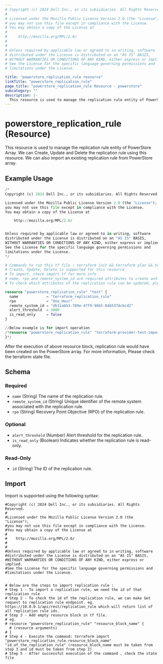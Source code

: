 ```yaml
---
# Copyright (c) 2024 Dell Inc., or its subsidiaries. All Rights Reserved.
# 
# Licensed under the Mozilla Public License Version 2.0 (the "License");
# you may not use this file except in compliance with the License.
# You may obtain a copy of the License at
# 
#     http://mozilla.org/MPL/2.0/
# 
# 
# Unless required by applicable law or agreed to in writing, software
# distributed under the License is distributed on an "AS IS" BASIS,
# WITHOUT WARRANTIES OR CONDITIONS OF ANY KIND, either express or implied.
# See the License for the specific language governing permissions and
# limitations under the License.

title: "powerstore_replication_rule resource"
linkTitle: "powerstore_replication_rule"
page_title: "powerstore_replication_rule Resource - powerstore"
subcategory: ""
description: |-
  This resource is used to manage the replication rule entity of PowerStore Array. We can Create, Update and Delete the replication rule using this resource. We can also import an existing replication rule from PowerStore array.
---
```


# powerstore_replication_rule (Resource)

This resource is used to manage the replication rule entity of PowerStore Array. We can Create, Update and Delete the replication rule using this resource. We can also import an existing replication rule from PowerStore array.

## Example Usage

```terraform
/*
Copyright (c) 2024 Dell Inc., or its subsidiaries. All Rights Reserved.

Licensed under the Mozilla Public License Version 2.0 (the "License");
you may not use this file except in compliance with the License.
You may obtain a copy of the License at

    http://mozilla.org/MPL/2.0/


Unless required by applicable law or agreed to in writing, software
distributed under the License is distributed on an "AS IS" BASIS,
WITHOUT WARRANTIES OR CONDITIONS OF ANY KIND, either express or implied.
See the License for the specific language governing permissions and
limitations under the License.
*/

# Commands to run this tf file : terraform init && terraform plan && terraform apply
# Create, Update, Delete is supported for this resource
# To import, check import.tf for more info
# name, rpo and remote_system_id are required attributes to create and update
# To check which attributes of the replication rule can be updated, please refer Product Guide in the documentation

resource "powerstore_replication_rule" "test" {
  name             = "terraform_replication_rule"
  rpo              = "One_Hour"
  remote_system_id = "db11abb3-789e-47f9-96b5-84b5374cbcd2"
  alert_threshold  = 1000
  is_read_only     = false
}

//Below example is for import operation
/*resource "powerstore_replication_rule" "terraform-provider-test-import" {
}*/
```

After the execution of above resource block, replication rule would have been created on the PowerStore array. For more information, Please check the terraform state file.

<!-- schema generated by tfplugindocs -->
## Schema

### Required

- `name` (String) The name of the replication rule.
- `remote_system_id` (String) Unique identifier of the remote system associated with the replication rule.
- `rpo` (String) Recovery Point Objective (RPO) of the replication rule.

### Optional

- `alert_threshold` (Number) Alert threshold for the replication rule.
- `is_read_only` (Boolean) Indicates whether the replication rule is read-only.

### Read-Only

- `id` (String) The ID of the replication rule.

## Import

Import is supported using the following syntax:

```shell
#Copyright (c) 2024 Dell Inc., or its subsidiaries. All Rights Reserved.
#
#Licensed under the Mozilla Public License Version 2.0 (the "License");
#you may not use this file except in compliance with the License.
#You may obtain a copy of the License at
#
#    http://mozilla.org/MPL/2.0/
#
#
#Unless required by applicable law or agreed to in writing, software
#distributed under the License is distributed on an "AS IS" BASIS,
#WITHOUT WARRANTIES OR CONDITIONS OF ANY KIND, either express or implied.
#See the License for the specific language governing permissions and
#limitations under the License.


# Below are the steps to import replication rule :
# Step 1 - To import a replication rule, we need the id of that replication rule 
# Step 2 - To check the id of the replication rule, we can make Get request to replication rule endpoint. eg. https://10.0.0.1/api/rest/replication_rule which will return list of all replication rule ids.
# Step 3 - Add empty resource block in tf file. 
# eg. 
# resource "powerstore_replication_rule" "resource_block_name" {
  # (resource arguments)
# }
# Step 4 - Execute the command: terraform import "powerstore_replication_rule.resource_block_name" "id_of_the_replication_rule" (resource_block_name must be taken from step 3 and id must be taken from step 2)
# Step 5 - After successful execution of the command , check the state file
```
